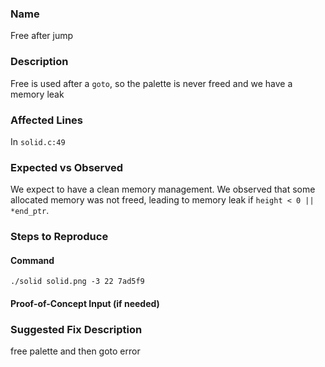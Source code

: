 
### Name
Free after jump

### Description

Free is used after a `goto`, so the palette is never freed and we have a memory leak

### Affected Lines
In `solid.c:49`

### Expected vs Observed
We expect to have a clean memory management. We observed that some allocated memory was not freed, leading to memory leak if `height < 0 || *end_ptr`.

### Steps to Reproduce

#### Command

```
./solid solid.png -3 22 7ad5f9
```
#### Proof-of-Concept Input (if needed)


### Suggested Fix Description
free palette and then goto error